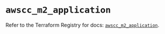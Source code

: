 # `awscc_m2_application`

Refer to the Terraform Registry for docs: [`awscc_m2_application`](https://registry.terraform.io/providers/hashicorp/awscc/0.70.0/docs/resources/m2_application).
